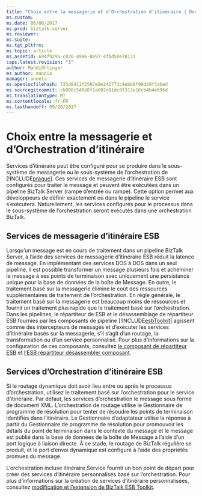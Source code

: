 ```yaml
---
title: "Choix entre la messagerie et d’Orchestration d’itinéraire | Documents Microsoft"
ms.custom: 
ms.date: 06/08/2017
ms.prod: biztalk-server
ms.reviewer: 
ms.suite: 
ms.tgt_pltfrm: 
ms.topic: article
ms.assetid: 694f929a-c830-4906-8e97-4fbd50e70133
caps.latest.revision: "3"
author: MandiOhlinger
ms.author: mandia
manager: anneta
ms.openlocfilehash: 735d8411f2587e8e241773c4ebb8f98d29f3abed
ms.sourcegitcommit: cb908c540d8f1a692d01dc8f313e16cb4b4e696d
ms.translationtype: MT
ms.contentlocale: fr-FR
ms.lasthandoff: 09/20/2017
---
```

# <a name="choosing-between-messaging-and-orchestration-itinerary-services"></a>Choix entre la messagerie et d’Orchestration d’itinéraire
Services d’itinéraire peut être configuré pour se produire dans le sous-système de messagerie ou le sous-système de l’orchestration de [!INCLUDE[prague](../includes/prague-md.md)]. Ces services de messagerie d’itinéraire ESB sont configurés pour traiter le message et peuvent être exécutées dans un pipeline BizTalk Server (rampe d’entrée ou rampe). Cette option permet aux développeurs de définir exactement où dans le pipeline le service s’exécutera. Naturellement, les services configurés pour le processus dans le sous-système de l’orchestration seront exécutés dans une orchestration BizTalk.  
  
## <a name="esb-itinerary-messaging-services"></a>Services de messagerie d’itinéraire ESB  
 Lorsqu’un message est en cours de traitement dans un pipeline BizTalk Server, à l’aide des services de messagerie d’itinéraire ESB réduit la latence de message. En implémentant des services DOS à DOS dans un seul pipeline, il est possible transformer un message plusieurs fois et acheminer le message à ses points de terminaison avec uniquement une persistance unique pour la base de données de la boîte de Message. En outre, le traitement basé sur la messagerie élimine le coût des ressources supplémentaires de traitement de l’orchestration. En règle générale, le traitement basé sur la messagerie est beaucoup moins de ressources et fournit un traitement plus rapide que le traitement basé sur l’orchestration. Dans les pipelines, le répartiteur de ESB et le désassemblage de répartiteur ESB fournies par les composants de pipeline [!INCLUDE[esbToolkit](../includes/esbtoolkit-md.md)] agissent comme des intercepteurs de messages et d’exécuter les services d’itinéraire basés sur la messagerie, s’il s’agit d’un routage, la transformation ou d’un service personnalisé. Pour plus d’informations sur la configuration de ces composants, consultez [le composant de répartiteur ESB](../esb-toolkit/the-esb-dispatcher-component.md) et [l’ESB répartiteur désassembler composant](../esb-toolkit/the-esb-dispatcher-disassemble-component.md).  
  
## <a name="esb-itinerary-orchestration-services"></a>Services d’Orchestration d’itinéraire ESB  
 Si le routage dynamique doit avoir lieu entre ou après le processus d’orchestration, utilisez le traitement basé sur l’orchestration pour le service d’itinéraire. Par défaut, les services d’orchestration le message sous forme de document XML. L’orchestration de routage utilise le Gestionnaire de programme de résolution pour tenter de résoudre les points de terminaison identifiés dans l’itinéraire. Le Gestionnaire d’adaptateur utilise la réponse à partir du Gestionnaire de programme de résolution pour promouvoir les détails du point de terminaison dans le contexte du message et le message est publié dans la base de données de la boîte de Message à l’aide d’un port logique à liaison directe. À ce stade, le routage de BizTalk régulière se produit, et le port d’envoi dynamique est configuré à l’aide des propriétés promues du message.  
  
 L’orchestration incluse itinéraire Service fournit un bon point de départ pour créer des services d’itinéraire personnalisés basé sur l’orchestration. Pour plus d’informations sur la création de services d’itinéraire personnalisées, consultez [modification et l’extension de BizTalk ESB Toolkit](../esb-toolkit/modifying-and-extending-the-biztalk-esb-toolkit.md).